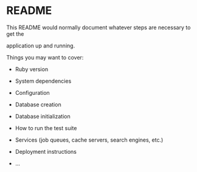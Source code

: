 # README

This README would normally document whatever steps are necessary to get the                         

application up and running.          

Things you may want to cover:                                                                          
                                        
* Ruby version                      
        
* System dependencies                                                      
                                    
* Configuration                 
            
* Database creation        
    
* Database initialization        

* How to run the test suite

* Services (job queues, cache servers, search engines, etc.)

* Deployment instructions
  
* ...
